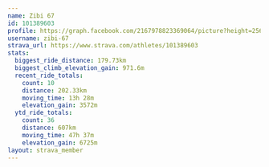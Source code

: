 ```yaml
---
name: Zibi 67
id: 101389603
profile: https://graph.facebook.com/2167978823369064/picture?height=256&width=256
username: zibi-67
strava_url: https://www.strava.com/athletes/101389603
stats:
  biggest_ride_distance: 179.73km
  biggest_climb_elevation_gain: 971.6m
  recent_ride_totals:
    count: 10
    distance: 202.33km
    moving_time: 13h 28m
    elevation_gain: 3572m
  ytd_ride_totals:
    count: 36
    distance: 607km
    moving_time: 47h 37m
    elevation_gain: 6725m
layout: strava_member
--- 
```

